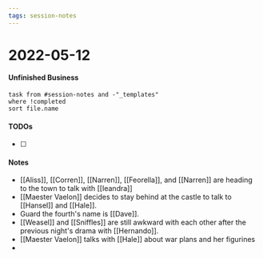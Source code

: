 ```yaml
---
tags: session-notes
---
```


# 2022-05-12

#### Unfinished Business
```dataview
task from #session-notes and -"_templates"
where !completed
sort file.name
```

#### TODOs
- [ ] 

#### Notes

- [[Aliss]], [[Corren]], [[Narren]], [[Feorella]], and [[Narren]] are heading to the town to talk with [[Ieandra]]
- [[Maester Vaelon]] decides to stay behind at the castle to talk to [[Hansel]] and [[Hale]].
- Guard the fourth's name is [[Dave]].
- [[Weasel]] and [[Sniffles]] are still awkward with each other after the previous night's drama with [[Hernando]].
- [[Maester Vaelon]] talks with [[Hale]] about war plans and her figurines
- 